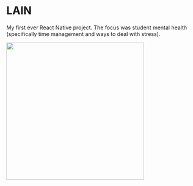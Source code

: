 # LAIN
My first ever React Native project. The focus was student mental health (specifically time management and ways to deal with stress).

<img src="https://cdn.discordapp.com/attachments/708448052301791275/1133553336981921832/FirstOb.png" width="360"/> 
